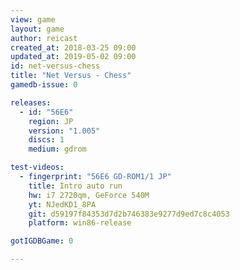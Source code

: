 ```yaml
---
view: game
layout: game
author: reicast
created_at: 2018-03-25 09:00
updated_at: 2019-05-02 09:00
id: net-versus-chess
title: "Net Versus - Chess"
gamedb-issue: 0

releases:
  - id: "56E6"
    region: JP
    version: "1.005"
    discs: 1
    medium: gdrom

test-videos:
  - fingerprint: "56E6 GD-ROM1/1 JP"
    title: Intro auto run
    hw: i7 2720qm, GeForce 540M
    yt: NJedKD1_8PA
    git: d59197f84353d7d2b746383e9277d9ed7c8c4053
    platform: win86-release

gotIGDBGame: 0

---
```

